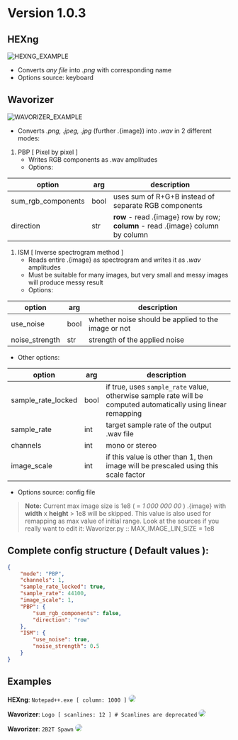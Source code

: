 # Version 1.0.3

## HEXng

![HEXNG_EXAMPLE](Examples/Hexng_1.png)

- Converts _any file_ into _.png_ with corresponding name
- Options source: keyboard

## Wavorizer

![WAVORIZER_EXAMPLE](Examples/Wavorizer_1.png)

- Converts _.png, .jpeg, .jpg_ (further .{image}) into _.wav_ in 2 different modes:
1.  PBP [ Pixel by pixel ]
    - Writes RGB components as .wav amplitudes
    - Options: 
      
option             | arg  | description
-------------------|------|------------
sum_rgb_components | bool | uses sum of R+G+B instead of separate RGB components
direction          | str  | **row** - read .{image} row by row; **column** - read .{image} column by column 

1. ISM [ Inverse spectrogram method ]
    - Reads entire .{image} as spectrogram and writes it as _.wav_ amplitudes
    - Must be suitable for many images, but very small and messy images will produce messy result
    - Options: 

option         | arg  | description
---------------|------|------------
use_noise      | bool | whether noise should be applied to the image or not
noise_strength | str  | strength of the applied noise
 
- Other options:

option             | arg  | description
-------------------|------|------------
sample_rate_locked | bool | if true, uses `sample_rate` value, otherwise sample rate will be computed automatically using linear remapping
sample_rate        | int  | target sample rate of the output .wav file
channels           | int  | mono or stereo
image_scale        | int  | if this value is other than 1, then image will be prescaled using this scale factor

- Options source: config file

> **Note:**
> Current max image size is 1e8 ( =  _1 000 000 00_ )
> .{image} with **width** x **height** > 1e8 will be skipped.
> This value is also used for remapping as max value of initial range.
> Look at the sources if you really want to edit it:
> Wavorizer.py :: MAX_IMAGE_LIN_SIZE = 1e8

## Complete config structure ( Default values ):
``` JSON
{
    "mode": "PBP",
    "channels": 1,
    "sample_rate_locked": true,
    "sample_rate": 44100,
    "image_scale": 1,
    "PBP": {
        "sum_rgb_components": false,
        "direction": "row"
    },
    "ISM": {
        "use_noise": true,
        "noise_strength": 0.5
    }
}
```


## Examples

**HEXng**: `Notepad++.exe [ column: 1000 ]`
<img src="Examples/notepad++.exe.png" style="border-radius: 32px"> 

**Wavorizer**: `Logo [ scanlines: 12 ] # Scanlines are deprecated`
<img src="Examples/Logo_Both.png" style="border-radius: 32px"> 

**Wavorizer**: `2B2T Spawn`
<img src="Examples/2B2T.png" style="border-radius: 32px"> 




